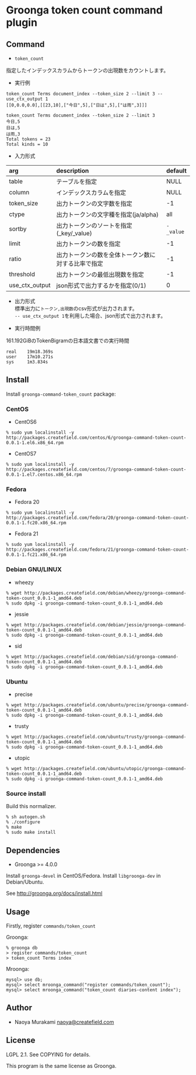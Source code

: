 # Groonga token count command plugin

## Command

* ``token_count``

指定したインデックスカラムからトークンの出現数をカウントします。

* 実行例

```
token_count Terms document_index --token_size 2 --limit 3 --use_ctx_output 1
[[0,0.0,0.0],[[23,10],["今日",5],["日は",5],["は雨",3]]]

token_count Terms document_index --token_size 2 --limit 3
今日,5
日は,5
は雨,3
Total tokens = 23
Total kinds = 10
```

* 入力形式

| arg        | description |default|
|:-----------|:------------|:------|
| table      | テーブルを指定 | NULL |
| column     | インデックスカラムを指定 | NULL |
| token_size | 出力トークンの文字数を指定 | -1 |
| ctype | 出力トークンの文字種を指定(ja/alpha) | all |
| sortby | 出力トークンのソートを指定(_key/_value) | ``-_value`` |
| limit | 出力トークンの数を指定 | -1 |
| ratio | 出力トークンの数を全体トークン数に対する比率で指定 | -1 |
| threshold | 出力トークンの最低出現数を指定 | -1 |
| use_ctx_output | json形式で出力するかを指定(0/1) | 0 |

* 出力形式  
標準出力に``トークン,出現数``のcsv形式が出力されます。  
``-- use_ctx_output 1``を利用した場合、json形式で出力されます。

* 実行時間例

161.192GiBのTokenBigramの日本語文書での実行時間

```
real    19m18.369s
user    17m10.271s
sys     1m3.834s
```

## Install

Install ``groonga-command-token_count`` package:

### CentOS

* CentOS6

```
% sudo yum localinstall -y http://packages.createfield.com/centos/6/groonga-command-token-count-0.0.1-1.el6.x86_64.rpm
```

* CentOS7

```
% sudo yum localinstall -y http://packages.createfield.com/centos/7/groonga-command-token-count-0.0.1-1.el7.centos.x86_64.rpm
```

### Fedora

* Fedora 20

```
% sudo yum localinstall -y http://packages.createfield.com/fedora/20/groonga-command-token-count-0.0.1-1.fc20.x86_64.rpm
```

* Fedora 21

```
% sudo yum localinstall -y http://packages.createfield.com/fedora/21/groonga-command-token-count-0.0.1-1.fc21.x86_64.rpm
```

### Debian GNU/LINUX

* wheezy

```
% wget http://packages.createfield.com/debian/wheezy/groonga-command-token-count_0.0.1-1_amd64.deb
% sudo dpkg -i groonga-command-token-count_0.0.1-1_amd64.deb
```

* jessie

```
% wget http://packages.createfield.com/debian/jessie/groonga-command-token-count_0.0.1-1_amd64.deb
% sudo dpkg -i groonga-command-token-count_0.0.1-1_amd64.deb
```

* sid

```
% wget http://packages.createfield.com/debian/sid/groonga-command-token-count_0.0.1-1_amd64.deb
% sudo dpkg -i groonga-command-token-count_0.0.1-1_amd64.deb
```

### Ubuntu

* precise

```
% wget http://packages.createfield.com/ubuntu/precise/groonga-command-token-count_0.0.1-1_amd64.deb
% sudo dpkg -i groonga-command-token-count_0.0.1-1_amd64.deb
```

* trusty

```
% wget http://packages.createfield.com/ubuntu/trusty/groonga-command-token-count_0.0.1-1_amd64.deb
% sudo dpkg -i groonga-command-token-count_0.0.1-1_amd64.deb
```
* utopic

```
% wget http://packages.createfield.com/ubuntu/utopic/groonga-command-token-count_0.0.1-1_amd64.deb
% sudo dpkg -i groonga-command-token-count_0.0.1-1_amd64.deb
```

### Source install

Build this normalizer.

    % sh autogen.sh
    % ./configure
    % make
    % sudo make install

## Dependencies

* Groonga >= 4.0.0

Install ``groonga-devel`` in CentOS/Fedora.
Install ``libgroonga-dev`` in Debian/Ubuntu.  

See http://groonga.org/docs/install.html

## Usage

Firstly, register `commands/token_count`

Groonga:

    % groonga db
    > register commands/token_count
    > token_count Terms index

Mroonga:

    mysql> use db;
    mysql> select mroonga_command("register commands/token_count");
    mysql> select mroonga_command("token_count diaries-content index");

## Author

* Naoya Murakami <naoya@createfield.com>

## License

LGPL 2.1. See COPYING for details.

This program is the same license as Groonga.
